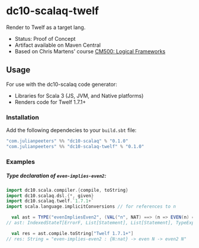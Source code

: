 # dc10-scalaq-twelf
Render to Twelf as a target lang.
 - Status: Proof of Concept
 - Artifact available on Maven Central
 - Based on Chris Martens' course [CM500: Logical Frameworks](https://github.com/chrisamaphone/lf-class)

## Usage
For use with the dc10-scalaq code generator:
 - Libraries for Scala 3 (JS, JVM, and Native platforms)
 - Renders code for Twelf 1.7.1+

### Installation

Add the following dependecies to your `build.sbt` file:

```scala
"com.julianpeeters" %% "dc10-scalaq" % "0.1.0"
"com.julianpeeters" %% "dc10-scalaq-twelf" % "0.1.0"
```

### Examples

##### Type declaration of `even-implies-even2`:

```scala
import dc10.scala.compiler.{compile, toString}
import dc10.scalaq.dsl.{*, given}
import dc10.scalaq.twelf.`1.7.1+`
import scala.language.implicitConversions // for references to n

  val ast = TYPE("evenImpliesEven2", (VAL("n", NAT) ==> (n => EVEN(n) ==> EVEN2(n))))
// ast: IndexedStateT[ErrorF, List[Statement], List[Statement], TypeExpr[Function1[Nat, Function1[Even, Even2]], Nat]] = cats.data.IndexedStateT@74f46b46

  val res = ast.compile.toString["Twelf 1.7.1+"]
// res: String = "even-implies-even2 : {N:nat} -> even N -> even2 N"
```
